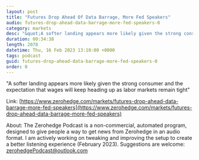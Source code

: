 ```yaml
---
layout: post
title: "Futures Drop Ahead Of Data Barrage, More Fed Speakers"
audio: futures-drop-ahead-data-barrage-more-fed-speakers-0
category: markets
desc: "&quot;A softer landing appears more likely given the strong consumer and the expectation that wages will keep heading up as labor markets remain tight&quot;"
duration: 00:34:38
length: 2078
datetime: Thu, 16 Feb 2023 13:10:00 +0000
tags: podcast
guid: futures-drop-ahead-data-barrage-more-fed-speakers-0
order: 0
---
```

&quot;A softer landing appears more likely given the strong consumer and the expectation that wages will keep heading up as labor markets remain tight&quot;

Link: [https://www.zerohedge.com/markets/futures-drop-ahead-data-barrage-more-fed-speakers](https://www.zerohedge.com/markets/futures-drop-ahead-data-barrage-more-fed-speakers)

About: The Zerohedge Podcast is a non-commercial, automated program, designed to give people a way to get news from Zerohedge in an audio format.  I am actively working on tweaking and improving the setup to create a better listening experience (February 2023).  Suggestions are welcome: [zerohedgePodcast@outlook.com](mailto:zerohedgePodcast@outlook.com)